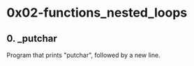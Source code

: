 # 0x02-functions_nested_loops

## 0. _putchar
Program that prints "putchar", followed by a new line.
